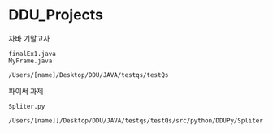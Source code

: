 # DDU_Projects

자바 기말고사

    finalEx1.java
    MyFrame.java

    /Users/[name]/Desktop/DDU/JAVA/testqs/testQs

파이써 과제

    Spliter.py

    /Users/[name]]/Desktop/DDU/JAVA/testqs/testQs/src/python/DDUPy/Spliter.py
